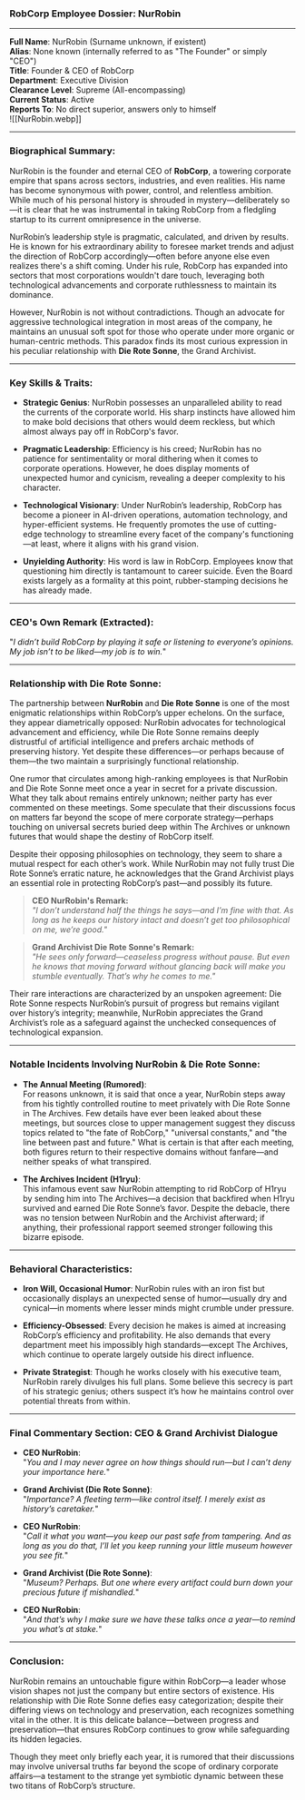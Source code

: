 ### **RobCorp Employee Dossier: NurRobin**

---

**Full Name**: NurRobin (Surname unknown, if existent)  
**Alias**: None known (internally referred to as "The Founder" or simply "CEO")  
**Title**: Founder & CEO of RobCorp  
**Department**: Executive Division  
**Clearance Level**: Supreme (All-encompassing)  
**Current Status**: Active  
**Reports To**: No direct superior, answers only to himself  
![[NurRobin.webp]]

---

### **Biographical Summary**:

NurRobin is the founder and eternal CEO of **RobCorp**, a towering corporate empire that spans across sectors, industries, and even realities. His name has become synonymous with power, control, and relentless ambition. While much of his personal history is shrouded in mystery—deliberately so—it is clear that he was instrumental in taking RobCorp from a fledgling startup to its current omnipresence in the universe.

NurRobin’s leadership style is pragmatic, calculated, and driven by results. He is known for his extraordinary ability to foresee market trends and adjust the direction of RobCorp accordingly—often before anyone else even realizes there's a shift coming. Under his rule, RobCorp has expanded into sectors that most corporations wouldn't dare touch, leveraging both technological advancements and corporate ruthlessness to maintain its dominance.

However, NurRobin is not without contradictions. Though an advocate for aggressive technological integration in most areas of the company, he maintains an unusual soft spot for those who operate under more organic or human-centric methods. This paradox finds its most curious expression in his peculiar relationship with **Die Rote Sonne**, the Grand Archivist.

---

### **Key Skills & Traits**:

- **Strategic Genius**: NurRobin possesses an unparalleled ability to read the currents of the corporate world. His sharp instincts have allowed him to make bold decisions that others would deem reckless, but which almost always pay off in RobCorp's favor.
  
- **Pragmatic Leadership**: Efficiency is his creed; NurRobin has no patience for sentimentality or moral dithering when it comes to corporate operations. However, he does display moments of unexpected humor and cynicism, revealing a deeper complexity to his character.

- **Technological Visionary**: Under NurRobin’s leadership, RobCorp has become a pioneer in AI-driven operations, automation technology, and hyper-efficient systems. He frequently promotes the use of cutting-edge technology to streamline every facet of the company's functioning—at least, where it aligns with his grand vision.

- **Unyielding Authority**: His word is law in RobCorp. Employees know that questioning him directly is tantamount to career suicide. Even the Board exists largely as a formality at this point, rubber-stamping decisions he has already made.

---

### **CEO's Own Remark (Extracted)**:

"*I didn’t build RobCorp by playing it safe or listening to everyone’s opinions. My job isn’t to be liked—my job is to win.*"

---

### **Relationship with Die Rote Sonne**:

The partnership between **NurRobin** and **Die Rote Sonne** is one of the most enigmatic relationships within RobCorp’s upper echelons. On the surface, they appear diametrically opposed: NurRobin advocates for technological advancement and efficiency, while Die Rote Sonne remains deeply distrustful of artificial intelligence and prefers archaic methods of preserving history. Yet despite these differences—or perhaps because of them—the two maintain a surprisingly functional relationship.

One rumor that circulates among high-ranking employees is that NurRobin and Die Rote Sonne meet once a year in secret for a private discussion. What they talk about remains entirely unknown; neither party has ever commented on these meetings. Some speculate that their discussions focus on matters far beyond the scope of mere corporate strategy—perhaps touching on universal secrets buried deep within The Archives or unknown futures that would shape the destiny of RobCorp itself.

Despite their opposing philosophies on technology, they seem to share a mutual respect for each other’s work. While NurRobin may not fully trust Die Rote Sonne’s erratic nature, he acknowledges that the Grand Archivist plays an essential role in protecting RobCorp’s past—and possibly its future.

> **CEO NurRobin's Remark:**  
> *"I don’t understand half the things he says—and I’m fine with that. As long as he keeps our history intact and doesn’t get too philosophical on me, we’re good."*

> **Grand Archivist Die Rote Sonne's Remark:**  
> *"He sees only forward—ceaseless progress without pause. But even he knows that moving forward without glancing back will make you stumble eventually. That’s why he comes to me."*

Their rare interactions are characterized by an unspoken agreement: Die Rote Sonne respects NurRobin’s pursuit of progress but remains vigilant over history’s integrity; meanwhile, NurRobin appreciates the Grand Archivist’s role as a safeguard against the unchecked consequences of technological expansion.

---

### **Notable Incidents Involving NurRobin & Die Rote Sonne**:

- **The Annual Meeting (Rumored)**:  
    For reasons unknown, it is said that once a year, NurRobin steps away from his tightly controlled routine to meet privately with Die Rote Sonne in The Archives. Few details have ever been leaked about these meetings, but sources close to upper management suggest they discuss topics related to "the fate of RobCorp," "universal constants," and "the line between past and future." What is certain is that after each meeting, both figures return to their respective domains without fanfare—and neither speaks of what transpired.

- **The Archives Incident (H1ryu)**:  
    This infamous event saw NurRobin attempting to rid RobCorp of H1ryu by sending him into The Archives—a decision that backfired when H1ryu survived and earned Die Rote Sonne’s favor. Despite the debacle, there was no tension between NurRobin and the Archivist afterward; if anything, their professional rapport seemed stronger following this bizarre episode.

---

### **Behavioral Characteristics**:

- **Iron Will, Occasional Humor**: NurRobin rules with an iron fist but occasionally displays an unexpected sense of humor—usually dry and cynical—in moments where lesser minds might crumble under pressure.

- **Efficiency-Obsessed**: Every decision he makes is aimed at increasing RobCorp’s efficiency and profitability. He also demands that every department meet his impossibly high standards—except The Archives, which continue to operate largely outside his direct influence.

- **Private Strategist**: Though he works closely with his executive team, NurRobin rarely divulges his full plans. Some believe this secrecy is part of his strategic genius; others suspect it’s how he maintains control over potential threats from within.

---

### **Final Commentary Section: CEO & Grand Archivist Dialogue**

- **CEO NurRobin**:  
    "*You and I may never agree on how things should run—but I can’t deny your importance here.*"

- **Grand Archivist (Die Rote Sonne)**:  
    "*Importance? A fleeting term—like control itself. I merely exist as history’s caretaker.*"

- **CEO NurRobin**:  
    "*Call it what you want—you keep our past safe from tampering. And as long as you do that, I’ll let you keep running your little museum however you see fit.*"

- **Grand Archivist (Die Rote Sonne)**:  
    "*Museum? Perhaps. But one where every artifact could burn down your precious future if mishandled.*"

- **CEO NurRobin**:  
    "*And that’s why I make sure we have these talks once a year—to remind you what’s at stake.*"

---

### **Conclusion**:

NurRobin remains an untouchable figure within RobCorp—a leader whose vision shapes not just the company but entire sectors of existence. His relationship with Die Rote Sonne defies easy categorization; despite their differing views on technology and preservation, each recognizes something vital in the other. It is this delicate balance—between progress and preservation—that ensures RobCorp continues to grow while safeguarding its hidden legacies.

Though they meet only briefly each year, it is rumored that their discussions may involve universal truths far beyond the scope of ordinary corporate affairs—a testament to the strange yet symbiotic dynamic between these two titans of RobCorp’s structure.